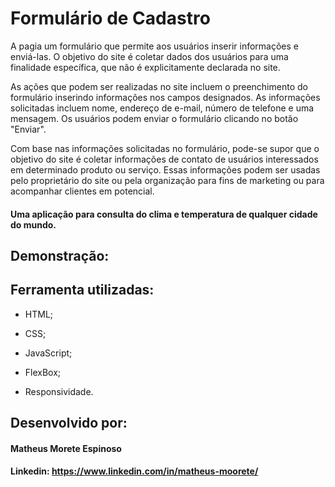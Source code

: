 <h1> Formulário de Cadastro </h1>

A pagia um formulário que permite aos usuários inserir informações e enviá-las. O objetivo do site é coletar dados dos usuários para uma finalidade específica, que não é explicitamente declarada no site.

As ações que podem ser realizadas no site incluem o preenchimento do formulário inserindo informações nos campos designados. As informações solicitadas incluem nome, endereço de e-mail, número de telefone e uma mensagem. Os usuários podem enviar o formulário clicando no botão "Enviar".

Com base nas informações solicitadas no formulário, pode-se supor que o objetivo do site é coletar informações de contato de usuários interessados em determinado produto ou serviço. Essas informações podem ser usadas pelo proprietário do site ou pela organização para fins de marketing ou para acompanhar clientes em potencial.



#### Uma aplicação para consulta do clima e temperatura de qualquer cidade do mundo.

## Demonstração:




## Ferramenta utilizadas:

  * HTML;
  
  * CSS;
  
  * JavaScript;
  
  * FlexBox;
  
  * Responsividade.

## Desenvolvido por:

#### Matheus Morete Espinoso

#### Linkedin: https://www.linkedin.com/in/matheus-moorete/
